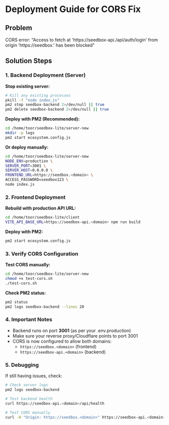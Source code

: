 # Deployment Guide for CORS Fix

## Problem
CORS error: "Access to fetch at 'https://seedbox-api.<domain>/api/auth/login' from origin 'https://seedbox.<domain>' has been blocked"

## Solution Steps

### 1. Backend Deployment (Server)

**Stop existing server:**
```bash
# Kill any existing processes
pkill -f "node index.js"
pm2 stop seedbox-backend 2>/dev/null || true
pm2 delete seedbox-backend 2>/dev/null || true
```

**Deploy with PM2 (Recommended):**
```bash
cd /home/toor/seedbox-lite/server-new
mkdir -p logs
pm2 start ecosystem.config.js
```

**Or deploy manually:**
```bash
cd /home/toor/seedbox-lite/server-new
NODE_ENV=production \
SERVER_PORT=3001 \
SERVER_HOST=0.0.0.0 \
FRONTEND_URL=https://seedbox.<domain> \
ACCESS_PASSWORD=seedbox123 \
node index.js
```

### 2. Frontend Deployment

**Rebuild with production API URL:**
```bash
cd /home/toor/seedbox-lite/client
VITE_API_BASE_URL=https://seedbox-api.<domain> npm run build
```

**Deploy with PM2:**
```bash
pm2 start ecosystem.config.js
```

### 3. Verify CORS Configuration

**Test CORS manually:**
```bash
cd /home/toor/seedbox-lite/server-new
chmod +x test-cors.sh
./test-cors.sh
```

**Check PM2 status:**
```bash
pm2 status
pm2 logs seedbox-backend --lines 20
```

### 4. Important Notes

- Backend runs on port **3001** (as per your .env.production)
- Make sure your reverse proxy/Cloudflare points to port 3001
- CORS is now configured to allow both domains:
  - `https://seedbox.<domain>` (frontend)
  - `https://seedbox-api.<domain>` (backend)

### 5. Debugging

If still having issues, check:
```bash
# Check server logs
pm2 logs seedbox-backend

# Test backend health
curl https://seedbox-api.<domain>/api/health

# Test CORS manually
curl -H "Origin: https://seedbox.<domain>" https://seedbox-api.<domain>/api/health
```
